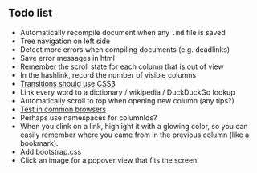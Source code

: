 Todo list
---------

* Automatically recompile document when any <tt>.md</tt> file is saved
* Tree navigation on left side
* Detect more errors when compiling documents (e.g. deadlinks)
* Save error messages in html
* Remember the scroll state for each column that is out of view
* In the hashlink, record the number of visible columns
* [Transitions should use CSS3](##usecss3)
* Link every word to a dictionary / wikipedia / DuckDuckGo lookup
* Automatically scroll to top when opening new column (any tips?)
* [Test in common browsers](##todo_browsers)
* Perhaps use namespaces for columnIds?
* When you clink on a link, highlight it with a glowing color, so you can easily remember where you came from in the previous column (like a bookmark).
* Add bootstrap.css
* Click an image for a popover view that fits the screen.